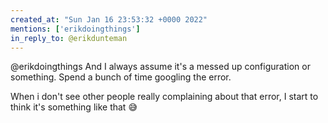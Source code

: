 ```yaml
---
created_at: "Sun Jan 16 23:53:32 +0000 2022"
mentions: ['erikdoingthings']
in_reply_to: @erikdunteman
---
```


@erikdoingthings And I always assume it's a messed up configuration or something. Spend a bunch of time googling the error.

When i don't see other people really complaining about that error,  I start to think it's something like that 😅